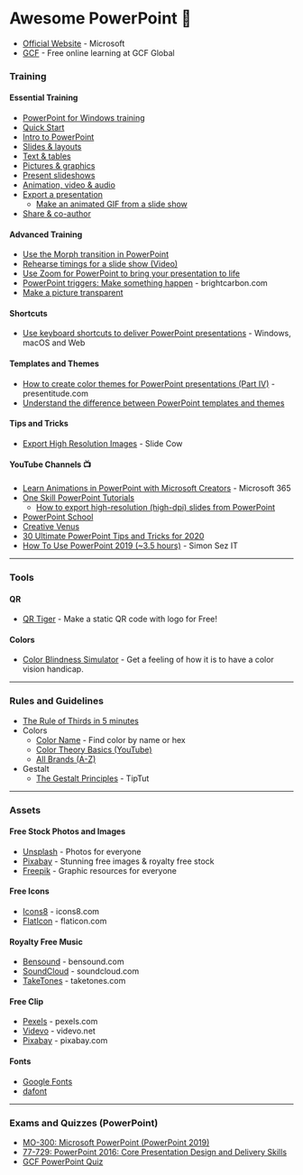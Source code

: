 # Awesome PowerPoint 🧡

* [Official Website](https://products.office.com/en-us/powerpoint) - Microsoft
* [GCF](https://edu.gcfglobal.org/en/topics/powerpoint/) - Free online learning at GCF Global

### Training
#### Essential Training
* [PowerPoint for Windows training](https://support.office.com/en-us/article/powerpoint-for-windows-training-40e8c930-cb0b-40d8-82c4-bd53d3398787?wt.mc_id=otc_home&ui=en-US&rs=en-US&ad=US)
* [Quick Start](https://support.office.com/en-us/article/create-a-presentation-in-powerpoint-422250f8-5721-4cea-92cc-202fa7b89617?wt.mc_id=otc_powerpoint)
* [Intro to PowerPoint](https://support.office.com/en-us/article/video-what-is-powerpoint-5f9cc860-d199-4d85-ad1b-4b74018acf5b?wt.mc_id=otc_powerpoint)
* [Slides & layouts](https://support.office.com/en-us/article/what-is-a-slide-master-b9abb2a0-7aef-4257-a14e-4329c904da54?wt.mc_id=otc_powerpoint)
* [Text & tables](https://support.office.com/en-us/article/insert-wordart-c5070583-1ebe-4dc4-a41f-5e3729adce54?wt.mc_id=otc_powerpoint)
* [Pictures & graphics](https://support.office.com/en-us/article/insert-a-picture-in-powerpoint-5f7368d2-ee94-4b94-a6f2-a663646a07e1?wt.mc_id=otc_powerpoint)
* [Present slideshows](https://support.office.com/en-us/article/start-the-presentation-and-see-your-notes-in-presenter-view-4de90e28-487e-435c-9401-eb49a3801257?wt.mc_id=otc_powerpoint)
* [Animation, video & audio](https://support.office.com/en-us/article/add-change-or-remove-transitions-between-slides-3f8244bf-f893-4efd-a7eb-3a4845c9c971?wt.mc_id=otc_powerpoint)
* [Export a presentation](https://support.microsoft.com/en-us/office/export-a-presentation-6ee4272e-8f64-47f6-bd32-12fe50eef477)
   * [Make an animated GIF from a slide show](https://support.microsoft.com/en-us/office/make-an-animated-gif-from-a-slide-show-a598753e-92de-4f1b-8393-714db4d334b4) 
* [Share & co-author](https://support.office.com/en-us/article/add-change-hide-or-delete-comments-in-a-presentation-a8f071fa-6e5d-4c37-a025-1cf48a76eb38?wt.mc_id=otc_powerpoint)

#### Advanced Training
* [Use the Morph transition in PowerPoint](https://support.office.com/en-us/article/use-the-morph-transition-in-powerpoint-8dd1c7b2-b935-44f5-a74c-741d8d9244ea)
* [Rehearse timings for a slide show (Video)](https://support.office.com/en-us/article/video-rehearse-timings-for-a-slide-show-4fcac25a-d244-4047-b340-c3d683c3f549)
* [Use Zoom for PowerPoint to bring your presentation to life](https://support.office.com/en-us/article/use-zoom-for-powerpoint-to-bring-your-presentation-to-life-9d6c58cd-2125-4d29-86b1-0097c7dc47d7?wt.mc_id=otc_tips)
* [PowerPoint triggers: Make something happen](https://www.brightcarbon.com/blog/powerpoint-triggers-make-something-happen/) - brightcarbon.com
* [Make a picture transparent](https://support.microsoft.com/en-us/topic/make-a-picture-transparent-ce96ac80-5afc-436c-ae3f-0c78009bf704?ui=en-us&rs=en-us&ad=us)


#### Shortcuts
* [Use keyboard shortcuts to deliver PowerPoint presentations](https://support.microsoft.com/en-us/office/use-keyboard-shortcuts-to-deliver-powerpoint-presentations-1524ffce-bd2a-45f4-9a7f-f18b992b93a0) - Windows, macOS and Web

#### Templates and Themes
* [How to create color themes for PowerPoint presentations (Part IV)](https://presentitude.com/color-theory-part-iv) - presentitude.com
* [Understand the difference between PowerPoint templates and themes](https://support.microsoft.com/en-us/office/understand-the-difference-between-powerpoint-templates-and-themes-e2408e10-e015-43b3-8b29-b99d128ae448)

#### Tips and Tricks
* [Export High Resolution Images](https://www.youtube.com/watch?v=TEFJBeZmsCI) - Slide Cow


#### YouTube Channels :tv:
* [Learn Animations in PowerPoint with Microsoft Creators](https://www.youtube.com/playlist?list=PLXPr7gfUMmKzGZUW9EmeebcPaJzjEY70m) - Microsoft 365 
* [One Skill PowerPoint Tutorials](https://www.youtube.com/user/1OneSkill)
    * [How to export high-resolution (high-dpi) slides from PowerPoint](https://docs.microsoft.com/en-us/office/troubleshoot/powerpoint/change-export-slide-resolution) 
* [PowerPoint School](https://www.youtube.com/channel/UCngkX2grzKhYBx1stz08Z3Q)
* [Creative Venus](https://www.youtube.com/c/CreativeVenus)
* [30 Ultimate PowerPoint Tips and Tricks for 2020](https://www.youtube.com/watch?v=0GW4vT7d3nc)
* [How To Use PowerPoint 2019 (~3.5 hours)](https://www.youtube.com/watch?v=dEMR-mdzMH4) - Simon Sez IT


-----
### Tools
#### QR
* [QR Tiger](https://www.qrcode-tiger.com/) - Make a static QR code with logo for Free!

#### Colors
* [Color Blindness Simulator](https://www.color-blindness.com/coblis-color-blindness-simulator/) - Get a feeling of how it is to have a color vision handicap.

-----

### Rules and Guidelines
* [The Rule of Thirds in 5 minutes](https://www.youtube.com/watch?v=HMjvvltQpmw)
* Colors
  * [Color Name](https://www.color-name.com/) - Find color by name or hex
  * [Color Theory Basics (YouTube)](https://www.youtube.com/watch?v=L1CK9bE3H_s)
  * [All Brands (A-Z)](https://brandpalettes.com/all-brands/)
* Gestalt
  * [The Gestalt Principles](https://www.youtube.com/watch?v=FryaH599ec0) - TipTut

-----

### Assets
#### Free Stock Photos and Images 
* [Unsplash](https://unsplash.com/) - Photos for everyone
* [Pixabay](https://pixabay.com/) - Stunning free images & royalty free stock
* [Freepik](https://www.freepik.com/) - Graphic resources for everyone

#### Free Icons
* [Icons8](https://icons8.com/) - icons8.com
* [FlatIcon](https://www.flaticon.com/) - flaticon.com

#### Royalty Free Music
* [Bensound](https://www.bensound.com/) - bensound.com
* [SoundCloud](https://soundcloud.com/royaltyfreemusic-nocopyrightmusic) - soundcloud.com
* [TakeTones](https://taketones.com/) - taketones.com

#### Free Clip
* [Pexels](https://www.pexels.com/videos/) - pexels.com
* [Videvo](https://www.videvo.net/) - videvo.net
* [Pixabay](https://pixabay.com/videos/) - pixabay.com

#### Fonts
* [Google Fonts](https://fonts.google.com/)
* [dafont](https://www.dafont.com/)


-----

### Exams and Quizzes (PowerPoint)
* [MO-300: Microsoft PowerPoint (PowerPoint 2019)](https://www.microsoft.com/en-us/learning/exam-MO-300.aspx)
* [77-729: PowerPoint 2016: Core Presentation Design and Delivery Skills](https://www.microsoft.com/en-us/learning/exam-77-729.aspx)
* [GCF PowerPoint Quiz](https://edu.gcfglobal.org/en/powerpoint/powerpoint-quiz/1/)

